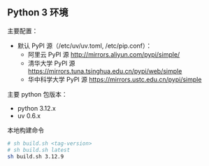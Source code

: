 
## Python 3 环境

主要配置：

* 默认 PyPI 源（/etc/uv/uv.toml, /etc/pip.conf）：
    * 阿里云 PyPI 源 http://mirrors.aliyun.com/pypi/simple/
    * 清华大学 PyPI 源 https://mirrors.tuna.tsinghua.edu.cn/pypi/web/simple
    * 华中科学大学 PyPI 源 https://mirrors.ustc.edu.cn/pypi/simple

主要 python 包版本：

* python 3.12.x
* uv 0.6.x

本地构建命令
```bash
# sh build.sh <tag-version>
# sh build.sh latest
sh build.sh 3.12.9
```
